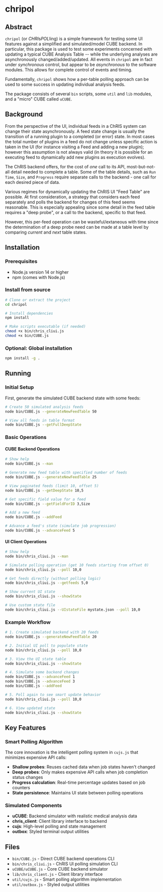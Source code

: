 # chripol
## Abstract
`chripol` (or *CHRI*s*POL*ling) is a simple framework for testing some UI features against a simplified and simulated/model CUBE backend. In particular, this package is used to test some experiments concerned with updating a typical CUBE Analysis Table -- while the underlying analyses are asynchronously changed/added/updated. All events in `chripol` are in fact under *synchronous* control, but appear to be *asynchronous* to the software modules. This allows for complete control of events and timing.

Fundamentally, `chripol` shows how a per-table polling approach can be used to some success in updating individual analysis feeds.

The package consists of several `bin` scripts, some `util` and `lib` modules, and a "micro" CUBE called `uCUBE`.

## Background
From the perspective of the UI, individual feeds in a ChRIS system can change their state asynchronously. A feed state change is usually the transition of a running plugin to a completed (or error) state. In most cases the total number of plugins in a feed do not change unless specific action is taken in the UI (for instance visiting a Feed and adding a new plugin); however this assumption is not always valid (in theory it is possible for an executing feed to dynamically add new plugins as execution evolves).

The ChRIS backend offers, for the cost of *one* call to its API, most-but-not-all detail needed to complete a table. Some of the table details, such as `Run Time`, `Size`, and `Progress` require separate calls to the backend - one call for each desired piece of data.

Various regimes for dynamically updating the ChRIS UI "Feed Table" are possible. At first consideration, a strategy that considers each feed separately and polls the backend for changes of this feed seems reasonable. This is especially appealing since some detail in the feed table requires a "deep probe", or a call to the backend, specific to that feed.

However, this per-feed operation can be wasteful/extaneous with time since the determination of a deep probe need can be made at a table level by comparing *current* and *next* table states.

## Installation

### Prerequisites
- Node.js version 14 or higher
- npm (comes with Node.js)

### Install from source
```bash
# Clone or extract the project
cd chripol

# Install dependencies
npm install

# Make scripts executable (if needed)
chmod +x bin/chris_cliui.js
chmod +x bin/CUBE.js
```

### Optional: Global installation
```bash
npm install -g .
```

## Running

### Initial Setup
First, generate the simulated CUBE backend state with some feeds:
```bash
# Create 50 simulated analysis feeds
node bin/CUBE.js --generateNewFeedTable 50

# View all feeds in table format
node bin/CUBE.js --getFullDeepState
```

### Basic Operations

#### CUBE Backend Operations
```bash
# Show help
node bin/CUBE.js --man

# Generate new feed table with specified number of feeds
node bin/CUBE.js --generateNewFeedTable 25

# View paginated feeds (limit 10, offset 5)
node bin/CUBE.js --getDeepState 10,5

# Get specific field value for a feed
node bin/CUBE.js --getFieldForID 3,Size

# Add a new feed
node bin/CUBE.js --addFeed

# Advance a feed's state (simulate job progression)
node bin/CUBE.js --advanceFeed 5
```

#### UI Client Operations
```bash
# Show help
node bin/chris_cliui.js --man

# Simulate polling operation (get 10 feeds starting from offset 0)
node bin/chris_cliui.js --poll 10,0

# Get feeds directly (without polling logic)
node bin/chris_cliui.js --getfeeds 5,0

# Show current UI state
node bin/chris_cliui.js --showState

# Use custom state file
node bin/chris_cliui.js --UIstateFile mystate.json --poll 10,0
```

### Example Workflow
```bash
# 1. Create simulated backend with 20 feeds
node bin/CUBE.js --generateNewFeedTable 20

# 2. Initial UI poll to populate state
node bin/chris_cliui.js --poll 10,0

# 3. View the UI state table
node bin/chris_cliui.js --showState

# 4. Simulate some backend changes
node bin/CUBE.js --advanceFeed 1
node bin/CUBE.js --advanceFeed 3
node bin/CUBE.js --addFeed

# 5. Poll again to see smart update behavior
node bin/chris_cliui.js --poll 10,0

# 6. View updated state
node bin/chris_cliui.js --showState
```

## Key Features

### Smart Polling Algorithm
The core innovation is the intelligent polling system in `cujs.js` that minimizes expensive API calls:

- **Shallow probes**: Reuses cached data when job states haven't changed
- **Deep probes**: Only makes expensive API calls when job completion status changes
- **Progress calculation**: Real-time percentage updates based on job counters
- **State persistence**: Maintains UI state between polling operations

### Simulated Components
- **uCUBE**: Backend simulator with realistic medical analysis data
- **chris_client**: Client library interface to backend
- **cujs**: High-level polling and state management
- **outbox**: Styled terminal output utilities

## Files
- `bin/CUBE.js` - Direct CUBE backend operations CLI
- `bin/chris_cliui.js` - ChRIS UI polling simulation CLI
- `uCUBE/uCUBE.js` - Core CUBE backend simulator
- `lib/chris_client.js` - Client library interface
- `util/cujs.js` - Smart polling algorithm implementation
- `util/outbox.js` - Styled output utilities
